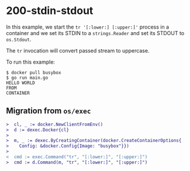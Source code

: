 # 200-stdin-stdout

In this example, we start the `tr '[:lower:] [:upper:]'` process
in a container and we set its STDIN to a `strings.Reader` and set
its STDOUT to `os.Stdout`.

The `tr` invocation will convert passed stream to uppercase.

To run this example:

    $ docker pull busybox
    $ go run main.go
    HELLO WORLD
    FROM
    CONTAINER

## Migration from `os/exec`

```diff
>  cl, _ := docker.NewClientFromEnv()
>  d := dexec.Docker{cl}
>
>  m, _ := dexec.ByCreatingContainer(docker.CreateContainerOptions{
>    Config: &docker.Config{Image: "busybox"}})
>
<  cmd := exec.Command("tr", "[:lower:]", "[:upper:]")
>  cmd := d.Command(m, "tr", "[:lower:]", "[:upper:]")
```
